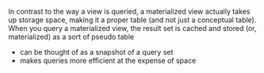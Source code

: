 
In contrast to the way a view is queried, a materialized view actually takes up storage space, making it a proper table (and not just a conceptual table). When you query a materialized view, the result set is cached and stored (or, materialized) as a sort of pseudo table
- can be thought of as a snapshot of a query set
- makes queries more efficient at the expense of space

